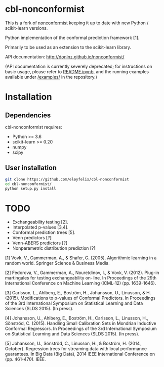 # cbl-nonconformist

This is a fork of [nonconformist](https://github.com/donlnz/nonconformist) keeping it up to date with new Python / scikit-learn versions.

Python implementation of the conformal prediction framework [1].

Primarily to be used as an extension to the scikit-learn library.

API documentation: http://donlnz.github.io/nonconformist/

(API documentation is currently severely deprecated; for instructions on basic usage,
please refer to [README.ipynb](https://github.com/donlnz/nonconformist/blob/master/README.ipynb), and the running examples
available under [/examples/](https://github.com/donlnz/nonconformist/tree/master/examples) in the repository.)

# Installation

## Dependencies

cbl-nonconformist requires:

* Python >= 3.6
* scikit-learn >= 0.20
* numpy
* scipy

## User installation

```bash
git clone https://github.com/eloyfelix/cbl-nonconformist
cd cbl-nonconformist/
python setup.py install
```


# TODO

* Exchangeability testing [2].
* Interpolated p-values [3,4].
* Conformal prediction trees [5].
* Venn predictors [?]
* Venn-ABERS predictors [?]
* Nonparametric distribution prediction [?]

[1] Vovk, V., Gammerman, A., & Shafer, G. (2005). Algorithmic learning in a random world.
Springer Science & Business Media.

[2] Fedorova, V., Gammerman, A., Nouretdinov, I., & Vovk, V. (2012).
Plug-in martingales for testing exchangeability on-line. In Proceedings
of the 29th International Conference on Machine Learning (ICML-12) (pp. 1639-1646).

[3] Carlsson, L., Ahlberg, E., Boström, H., Johansson, U., Linusson, & H. (2015).
Modifications to p-values of Conformal Predictors. In Proceedings of the 3rd
International Symposium on Statistical Learning and Data Sciences (SLDS 2015). (In press).

[4] Johansson, U., Ahlberg, E., Boström, H., Carlsson, L., Linusson, H., Sönströd, C. (2015).
Handling Small Calibration Sets in Mondrian Inductive Conformal Regressors. In Proceedings of
the 3rd International Symposium on Statistical Learning and Data Sciences (SLDS 2015). (In press).

[5] Johansson, U., Sönströd, C., Linusson, H., & Boström, H. (2014, October).
Regression trees for streaming data with local performance guarantees.
In Big Data (Big Data), 2014 IEEE International Conference on (pp. 461-470). IEEE.